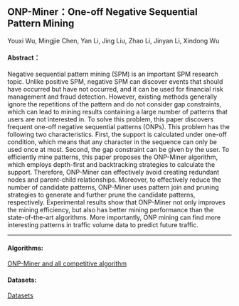##  ONP-Miner：One-off Negative Sequential Pattern Mining

Youxi Wu, Mingjie Chen, Yan Li, Jing Liu, Zhao Li, Jinyan Li, Xindong Wu

####  Abstract：
Negative sequential pattern mining (SPM) is an important SPM research topic. Unlike positive SPM, negative SPM can discover events that should have occurred but have not occurred, and it can be used for financial risk management and fraud detection. However, existing methods generally ignore the repetitions of the pattern and do not consider gap constraints, which can lead to mining results containing a large number of patterns that users are not interested in. To solve this problem, this paper discovers frequent one-off negative sequential patterns (ONPs). This problem has the following two characteristics. First, the support is calculated under one-off condition, which means that any character in the sequence can only be used once at most. Second, the gap constraint can be given by the user. To efficiently mine patterns, this paper proposes the ONP-Miner algorithm, which employs depth-first and backtracking strategies to calculate the support. Therefore, ONP-Miner can effectively avoid creating redundant nodes and parent-child relationships. Moreover, to effectively reduce the number of candidate patterns, ONP-Miner uses pattern join and pruning strategies to generate and further prune the candidate patterns, respectively. Experimental results show that ONP-Miner not only improves the mining efficiency, but also has better mining performance than the state-of-the-art algorithms. More importantly, ONP mining can find more interesting patterns in traffic volume data to predict future traffic.

---

#### Algorithms:
[ONP-Miner and all competitive algorithm](https://github.com/wuc567/Pattern-Mining/tree/master/ONP-Miner/algorithms)

#### Datasets:
[Datasets](https://github.com/wuc567/Pattern-Mining/tree/master/ONP-Miner/datasets)
